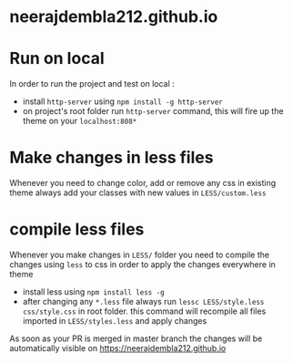 # neerajdembla212.github.io

# Run on local
In order to run the project and test on local : 
- install `http-server` using `npm install -g http-server`
- on project's root folder run `http-server` command, this will fire up the theme on your `localhost:808*`

# Make changes in less files
Whenever you need to change color, add or remove any css in existing theme always add your classes with new values in `LESS/custom.less` 

# compile less files
Whenever you make changes in `LESS/` folder you need to compile the changes using `less` to css in order to apply the changes everywhere in theme
- install less using `npm install less -g` 
- after changing any `*.less` file always run `lessc LESS/style.less css/style.css` in root folder. this command will recompile all files imported in `LESS/styles.less` and apply changes

As soon as your PR is merged in master branch the changes will be automatically visible on https://neerajdembla212.github.io
